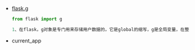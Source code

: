- [flask.g](https://blog.csdn.net/General_zy/article/details/122265428)

  ```python
  from flask import g
  
  1、在flask，g对象是专门用来存储用户数据的，它是global的缩写，g是全局变量，在整个request生命周期内生效。
  
  ```

- current_app